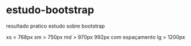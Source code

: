 # estudo-bootstrap
resultado pratico estudo sobre bootstrap

xs < 768px
sm > 750px
md > 970px 992px com espaçamento
lg > 1200px
